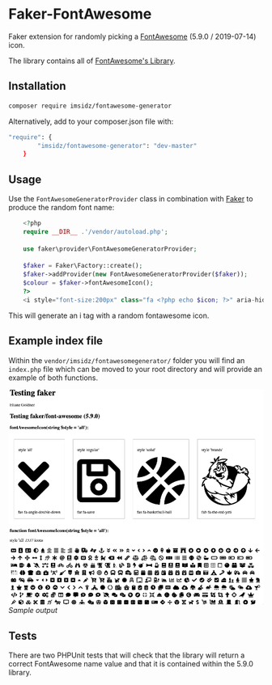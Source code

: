 # Faker-FontAwesome

Faker extension for randomly picking a [FontAwesome](https://fontawesome.com/) (5.9.0 / 2019-07-14) icon.

The library contains all of [FontAwesome's Library](https://fontawesome.com/cheatsheet).

## Installation

```sh
composer require imsidz/fontawesome-generator
```

Alternatively, add to your composer.json file with:

```sh
"require": {
        "imsidz/fontawesome-generator": "dev-master"
    }
```

## Usage

Use the `FontAwesomeGeneratorProvider` class in combination with [Faker](https://github.com/fzaninotto/Faker) to produce the random font name:

```php
    <?php
    require __DIR__ .'/vendor/autoload.php';

    use faker\provider\FontAwesomeGeneratorProvider;

    $faker = Faker\Factory::create();
    $faker->addProvider(new FontAwesomeGeneratorProvider($faker));
    $colour = $faker->fontAwesomeIcon();
    ?>
    <i style="font-size:200px" class="fa <?php echo $icon; ?>" aria-hidden="true"></i>
```

This will generate an i tag with a random fontawesome icon.

## Example index file

Within the `vendor/imsidz/fontawesomegenerator/` folder you will find an `index.php` file which can be moved
to your root directory and will provide an example of both functions.

![Example inde file](fontawesome_test.png)
*Sample output*

## Tests

There are two PHPUnit tests that will check that the library will return a correct FontAwesome name value and that it is contained
within the 5.9.0 library.
